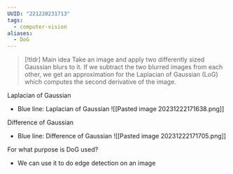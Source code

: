 ```yaml
---
UUID: "221220231713"
tags:
  - computer-vision
aliases:
  - DoG
---
```

> [!tldr] Main idea
> Take an image and apply two differently sized Gaussian blurs to it. If we subtract the two blurred images from each other, we get an approximation for the Laplacian of Gaussian (LoG) which computes the second derivative of the image.

Laplacian of Gaussian
- Blue line: Laplacian of Gaussian
![[Pasted image 20231222171638.png]]

Difference of Gaussian
- Blue line: Difference of Gaussian
![[Pasted image 20231222171705.png]]

For what purpose is DoG used?
- We can use it to do edge detection on an image